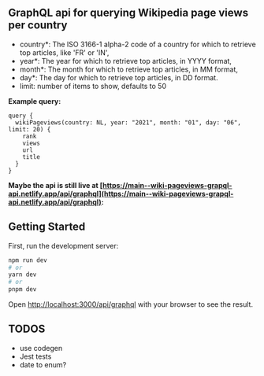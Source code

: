 ## GraphQL api for querying Wikipedia page views per country
 
- country*: The ISO 3166-1 alpha-2 code of a country for which to retrieve top articles, like 'FR' or 'IN',
- year*: The year for which to retrieve top articles, in YYYY format,
- month*: The month for which to retrieve top articles, in MM format,
- day*: The day for which to retrieve top articles, in DD format.
- limit: number of items to show, defaults to 50

**Example query:**
```
query {
  wikiPageviews(country: NL, year: "2021", month: "01", day: "06", limit: 20) {
    rank
    views
    url
    title
  }
}
```

**Maybe the api is still live at [https://main--wiki-pageviews-grapql-api.netlify.app/api/graphql](https://main--wiki-pageviews-grapql-api.netlify.app/api/graphql):**

## Getting Started

First, run the development server:

```bash
npm run dev
# or
yarn dev
# or
pnpm dev
```

Open [http://localhost:3000/api/graphql](http://localhost:3000/api/graphql) with your browser to see the result.

## TODOS
- use codegen
- Jest tests
- date to enum?


